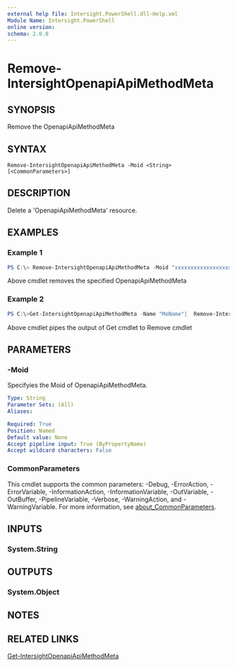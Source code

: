 ```yaml
---
external help file: Intersight.PowerShell.dll-Help.xml
Module Name: Intersight.PowerShell
online version:
schema: 2.0.0
---
```


# Remove-IntersightOpenapiApiMethodMeta

## SYNOPSIS
Remove the OpenapiApiMethodMeta

## SYNTAX

```
Remove-IntersightOpenapiApiMethodMeta -Moid <String> [<CommonParameters>]
```

## DESCRIPTION
Delete a &apos;OpenapiApiMethodMeta&apos; resource.

## EXAMPLES

### Example 1
```powershell
PS C:\> Remove-IntersightOpenapiApiMethodMeta -Moid "xxxxxxxxxxxxxxxxxxxxxxxxxxx"
```
Above cmdlet removes the specified OpenapiApiMethodMeta 

### Example 2
```powershell
PS C:\>Get-IntersightOpenapiApiMethodMeta -Name "MoName"|  Remove-IntersightOpenapiApiMethodMeta
```
Above cmdlet pipes the output of Get cmdlet to Remove cmdlet

## PARAMETERS

### -Moid
Specifyies the Moid of OpenapiApiMethodMeta.

```yaml
Type: String
Parameter Sets: (All)
Aliases:

Required: True
Position: Named
Default value: None
Accept pipeline input: True (ByPropertyName)
Accept wildcard characters: False
```

### CommonParameters
This cmdlet supports the common parameters: -Debug, -ErrorAction, -ErrorVariable, -InformationAction, -InformationVariable, -OutVariable, -OutBuffer, -PipelineVariable, -Verbose, -WarningAction, and -WarningVariable. For more information, see [about_CommonParameters](http://go.microsoft.com/fwlink/?LinkID=113216).

## INPUTS

### System.String

## OUTPUTS

### System.Object
## NOTES

## RELATED LINKS

[Get-IntersightOpenapiApiMethodMeta](./Get-IntersightOpenapiApiMethodMeta.md)

